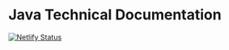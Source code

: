 # Java Technical Documentation

[![Netlify Status](https://api.netlify.com/api/v1/badges/d22c107f-567b-45e3-a6ea-92184ee35232/deploy-status)](https://app.netlify.com/sites/tribute-catto/deploys)

